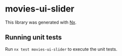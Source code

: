 # movies-ui-slider

This library was generated with [Nx](https://nx.dev).

## Running unit tests

Run `nx test movies-ui-slider` to execute the unit tests.
